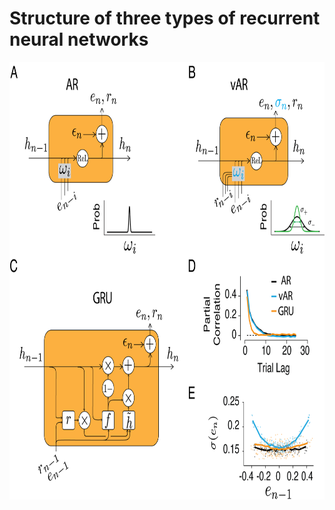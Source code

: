 # Structure of three types of recurrent neural networks
<p align="center">
  <img src="cell.png" height="700" >
</p>
